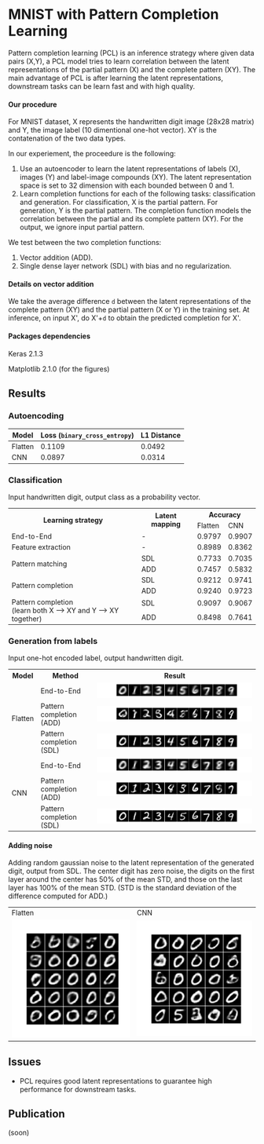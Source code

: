# MNIST with Pattern Completion Learning

Pattern completion learning (PCL) is an inference strategy where given data pairs (X,Y), a PCL model tries to learn correlation between the latent representations of the partial pattern (X) and the complete pattern (XY). The main advantage of PCL is after learning the latent representations, downstream tasks can be learn fast and with high quality. 

#### Our procedure 

For MNIST dataset, X represents the handwritten digit image (28x28 matrix) and Y, the image label (10 dimentional one-hot vector). XY is the contatenation of the two data types. 

In our experiement, the proceedure is the following:

1. Use an autoencoder to learn the latent representations of labels (X), images (Y) and label-image compounds (XY). The latent representation space is set to 32 dimension with each bounded between 0 and 1.
2. Learn completion functions for each of the following tasks: classification and generation. For classification, X is the partial pattern. For generation, Y is the partial pattern. The completion function models the correlation between the partial and its complete pattern (XY). For the output, we ignore input partial pattern.

We test between the two completion functions:

1. Vector addition (ADD). 
2. Single dense layer network (SDL) with bias and no regularization. 

#### Details on vector addition 

We take the average difference `d` between the latent representations of the complete pattern (XY) and the partial pattern (X or Y) in the training set. At inference, on input X', do X'+`d` to obtain the predicted completion for X'. 

#### Packages dependencies 

Keras 2.1.3

Matplotlib 2.1.0 (for the figures)





## Results

### Autoencoding

Model | Loss (`binary_cross_entropy`) | L1 Distance
--- | --- | ----
Flatten | 0.1109 | 0.0492
CNN |  0.0897 | 0.0314

### Classification 
Input handwritten digit, output class as a probability vector. 

<table>
  <tr>
    <th rowspan="2">Learning strategy</th>
    <th rowspan="2">Latent mapping</th>
    <th colspan="2">Accuracy</th>
  </tr>
  <tr>
    <td>Flatten</td>
    <td>CNN</td>
  </tr>
  <tr>
    <td>End-to-End</td>
    <td>-</td>
    <td>0.9797</td>
    <td>0.9907</td>
  </tr>
  <tr>
    <td>Feature extraction</td>
    <td>-</td>
    <td>0.8989</td>
    <td>0.8362</td>
  </tr>
  <tr>
    <td rowspan="2">Pattern matching</td>
    <td>SDL</td>
    <td>0.7733</td>
    <td>0.7035</td>
  </tr>
  <tr>
    <td>ADD</td>
    <td>0.7457</td>
    <td>0.5832</td>
  </tr>
  <tr>
    <td rowspan="2">Pattern completion</td>
    <td>SDL</td>
    <td>0.9212</td>
    <td>0.9741</td>
  </tr>
  <tr>
    <td>ADD</td>
    <td>0.9240</td>
    <td>0.9723</td>
  </tr>
  <tr>
    <td rowspan="2">Pattern completion <br>(learn both X --> XY and Y --> XY together)</td>
    <td>SDL</td>
    <td>0.9097</td>
    <td>0.9067</td>
  </tr>
  <tr>
    <td>ADD</td>
    <td>0.8498</td>
    <td>0.7641</td>
  </tr>
</table>



### Generation from labels 
Input one-hot encoded label, output handwritten digit.

<table>
  <tr>
    <th>Model</th>
    <th>Method</th>
    <th>Result</th>
  </tr>
  <tr>
    <td rowspan="3">Flatten</td>
    <td>End-to-End</td>
    <td><img src="./images/flatten_generation_E2E.png" alt="Digit generation using end-to-end model"></td>
  </tr>
  <tr>
    <td>Pattern completion (ADD)</td>
    <td><img src="./images/flatten_generation_PCL-add.png" alt="Digit generation using PCL model"></td>
  </tr>
  <tr>
    <td>Pattern completion (SDL)</td>
    <td><img src="./images/flatten_generation_PCL.png" alt="Digit generation using PCL model"></td>
  </tr>
  <tr>
    <td rowspan="3">CNN</td>
    <td>End-to-End</td>
    <td><img src="./images/cnn_generation_E2E.png" alt="Digit generation using end-to-end model"></td>
  </tr>
  <tr>
    <td>Pattern completion (ADD)</td>
    <td><img src="./images/cnn_generation_PCL-add.png" alt="Digit generation using PCL model"></td>
  </tr>
  <tr>
    <td>Pattern completion (SDL)</td>
    <td><img src="./images/cnn_generation_PCL.png" alt="Digit generation using PCL model"></td>
  </tr>
</table>

#### Adding noise

Adding random gaussian noise to the latent representation of the generated digit, output from SDL. The center digit has zero noise, the digits on the first layer around the center has 50% of the mean STD, and those on the last layer has 100% of the mean STD. (STD is the standard deviation of the difference computed for ADD.)

<table>
  <tr>
    <td>Flatten</td>
    <td>CNN</td>
  </tr>
  <tr>
    <td><img width="400px" src="./images/flatten/flatten_neighbours.gif" alt="Digit generation using PCL model"></td>
    <td><img width="400px" src="./images/cnn/cnn_neighbours.gif" alt="Digit generation using PCL model"></td>
  </tr>
</table>


## Issues

- PCL requires good latent representations to guarantee high performance for downstream tasks.
<!-- - Digit images generated through PCL is fixed by the input number class. This is different to the generative adversarial framework (or GAN) which can output multiple variations for one number class. 
- Adding noise the output of SDL can generate blurry or invalid digits, which is not comparable to GAN. However, PCL is much easier to train than GAN. -->

## Publication
(soon)
